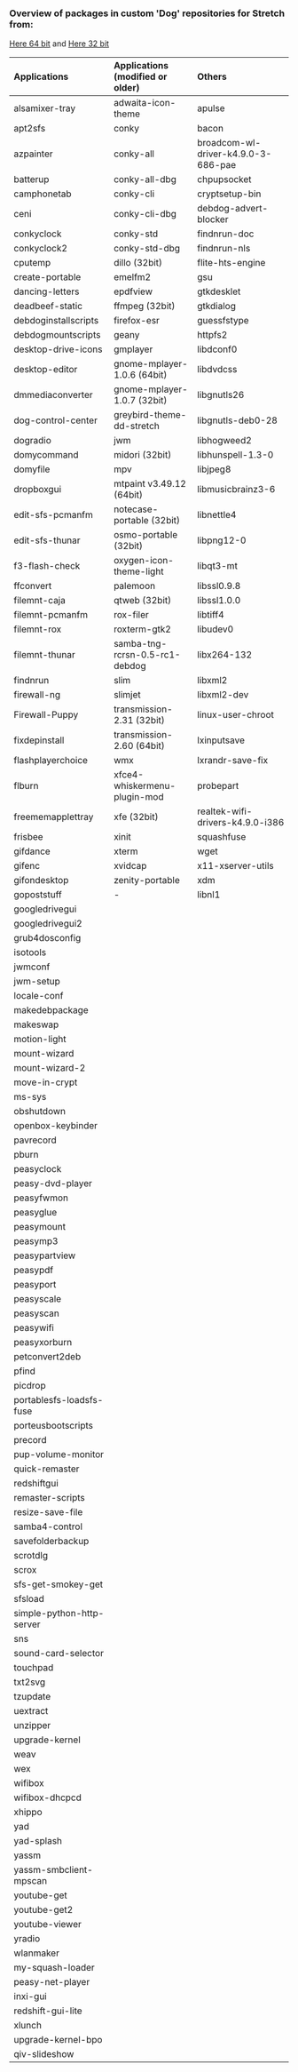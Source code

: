 ### Overview of packages in custom 'Dog' repositories for Stretch from:   
[Here 64 bit](https://fredx181.github.io/StretchDog/amd64/Packages) and [Here 32 bit](https://fredx181.github.io/StretchDog/i386/Packages)   

| Applications     | Applications (modified or older) |    Others        |
| :----------------| :------------------------------  |    :------       |
|alsamixer-tray|adwaita-icon-theme|apulse
|apt2sfs|conky|bacon
|azpainter|conky-all|broadcom-wl-driver-k4.9.0-3-686-pae
|batterup|conky-all-dbg|chpupsocket
|camphonetab|conky-cli|cryptsetup-bin
|ceni|conky-cli-dbg|debdog-advert-blocker 
|conkyclock|conky-std|findnrun-doc
|conkyclock2|conky-std-dbg|findnrun-nls
|cputemp|dillo (32bit)|flite-hts-engine
|create-portable|emelfm2|gsu
|dancing-letters|epdfview|gtkdesklet
|deadbeef-static|ffmpeg (32bit)|gtkdialog
|debdoginstallscripts|firefox-esr|guessfstype
|debdogmountscripts|geany|httpfs2
|desktop-drive-icons|gmplayer|libdconf0
|desktop-editor|gnome-mplayer-1.0.6 (64bit)|libdvdcss
|dmmediaconverter|gnome-mplayer-1.0.7 (32bit)|libgnutls26
|dog-control-center|greybird-theme-dd-stretch|libgnutls-deb0-28
|dogradio|jwm|libhogweed2
|domycommand|midori (32bit)|libhunspell-1.3-0
|domyfile|mpv|libjpeg8
|dropboxgui|mtpaint v3.49.12 (64bit)|libmusicbrainz3-6
|edit-sfs-pcmanfm|notecase-portable (32bit)|libnettle4
|edit-sfs-thunar|osmo-portable (32bit)|libpng12-0
|f3-flash-check|oxygen-icon-theme-light|libqt3-mt
|ffconvert|palemoon|libssl0.9.8
|filemnt-caja|qtweb (32bit)|libssl1.0.0
|filemnt-pcmanfm|rox-filer|libtiff4
|filemnt-rox|roxterm-gtk2|libudev0
|filemnt-thunar|samba-tng-rcrsn-0.5-rc1-debdog|libx264-132
|findnrun|slim|libxml2
|firewall-ng|slimjet|libxml2-dev
|Firewall-Puppy|transmission-2.31 (32bit)|linux-user-chroot
|fixdepinstall|transmission-2.60 (64bit)|lxinputsave
|flashplayerchoice|wmx|lxrandr-save-fix
|flburn|xfce4-whiskermenu-plugin-mod|probepart
|freememapplettray|xfe (32bit)|realtek-wifi-drivers-k4.9.0-i386
|frisbee|xinit|squashfuse
|gifdance|xterm|wget
|gifenc|xvidcap|x11-xserver-utils
|gifondesktop|zenity-portable|xdm
|gopoststuff|-|libnl1
|googledrivegui
|googledrivegui2
|grub4dosconfig
|isotools
|jwmconf
|jwm-setup
|locale-conf
|makedebpackage
|makeswap
|motion-light
|mount-wizard
|mount-wizard-2
|move-in-crypt
|ms-sys
|obshutdown
|openbox-keybinder
|pavrecord
|pburn
|peasyclock
|peasy-dvd-player
|peasyfwmon
|peasyglue
|peasymount
|peasymp3
|peasypartview
|peasypdf
|peasyport
|peasyscale
|peasyscan
|peasywifi
|peasyxorburn
|petconvert2deb
|pfind
|picdrop
|portablesfs-loadsfs-fuse
|porteusbootscripts
|precord
|pup-volume-monitor
|quick-remaster
|redshiftgui
|remaster-scripts
|resize-save-file
|samba4-control
|savefolderbackup
|scrotdlg
|scrox
|sfs-get-smokey-get
|sfsload
|simple-python-http-server
|sns
|sound-card-selector
|touchpad
|txt2svg
|tzupdate
|uextract
|unzipper
|upgrade-kernel
|weav
|wex
|wifibox
|wifibox-dhcpcd
|xhippo
|yad
|yad-splash
|yassm
|yassm-smbclient-mpscan
|youtube-get
|youtube-get2
|youtube-viewer
|yradio
|wlanmaker
|my-squash-loader
|peasy-net-player
|inxi-gui
|redshift-gui-lite
|xlunch
|upgrade-kernel-bpo
|qiv-slideshow

